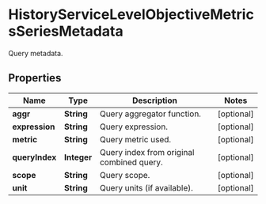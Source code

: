 

# HistoryServiceLevelObjectiveMetricsSeriesMetadata

Query metadata.
## Properties

Name | Type | Description | Notes
------------ | ------------- | ------------- | -------------
**aggr** | **String** | Query aggregator function. |  [optional]
**expression** | **String** | Query expression. |  [optional]
**metric** | **String** | Query metric used. |  [optional]
**queryIndex** | **Integer** | Query index from original combined query. |  [optional]
**scope** | **String** | Query scope. |  [optional]
**unit** | **String** | Query units (if available). |  [optional]



